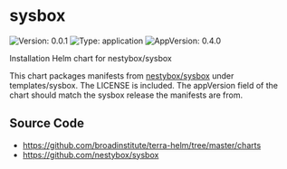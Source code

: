 # sysbox

![Version: 0.0.1](https://img.shields.io/badge/Version-0.0.1-informational?style=flat-square) ![Type: application](https://img.shields.io/badge/Type-application-informational?style=flat-square) ![AppVersion: 0.4.0](https://img.shields.io/badge/AppVersion-0.4.0-informational?style=flat-square)

Installation Helm chart for nestybox/sysbox

This chart packages manifests from [nestybox/sysbox](https://github.com/nestybox/sysbox) under templates/sysbox.
The LICENSE is included.
The appVersion field of the chart should match the sysbox release the manifests are from.

## Source Code

* <https://github.com/broadinstitute/terra-helm/tree/master/charts>
* <https://github.com/nestybox/sysbox>

